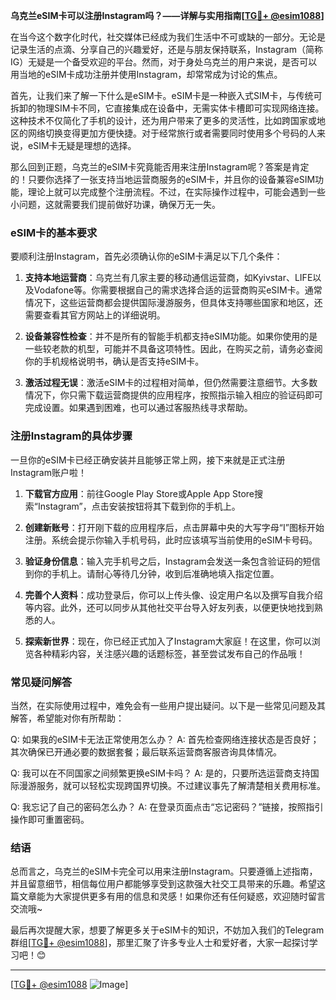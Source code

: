 **乌克兰eSIM卡可以注册Instagram吗？——详解与实用指南[[TG💪+ @esim1088](https://t.me/s/esim1088)]**

在当今这个数字化时代，社交媒体已经成为我们生活中不可或缺的一部分。无论是记录生活的点滴、分享自己的兴趣爱好，还是与朋友保持联系，Instagram（简称IG）无疑是一个备受欢迎的平台。然而，对于身处乌克兰的用户来说，是否可以用当地的eSIM卡成功注册并使用Instagram，却常常成为讨论的焦点。

首先，让我们来了解一下什么是eSIM卡。eSIM卡是一种嵌入式SIM卡，与传统可拆卸的物理SIM卡不同，它直接集成在设备中，无需实体卡槽即可实现网络连接。这种技术不仅简化了手机的设计，还为用户带来了更多的灵活性，比如跨国家或地区的网络切换变得更加方便快捷。对于经常旅行或者需要同时使用多个号码的人来说，eSIM卡无疑是理想的选择。

那么回到正题，乌克兰的eSIM卡究竟能否用来注册Instagram呢？答案是肯定的！只要你选择了一张支持当地运营商服务的eSIM卡，并且你的设备兼容eSIM功能，理论上就可以完成整个注册流程。不过，在实际操作过程中，可能会遇到一些小问题，这就需要我们提前做好功课，确保万无一失。

### eSIM卡的基本要求

要顺利注册Instagram，首先必须确认你的eSIM卡满足以下几个条件：

1. **支持本地运营商**：乌克兰有几家主要的移动通信运营商，如Kyivstar、LIFE以及Vodafone等。你需要根据自己的需求选择合适的运营商购买eSIM卡。通常情况下，这些运营商都会提供国际漫游服务，但具体支持哪些国家和地区，还需要查看其官方网站上的详细说明。

2. **设备兼容性检查**：并不是所有的智能手机都支持eSIM功能。如果你使用的是一些较老款的机型，可能并不具备这项特性。因此，在购买之前，请务必查阅你的手机规格说明书，确认是否支持eSIM卡。

3. **激活过程无误**：激活eSIM卡的过程相对简单，但仍然需要注意细节。大多数情况下，你只需下载运营商提供的应用程序，按照指示输入相应的验证码即可完成设置。如果遇到困难，也可以通过客服热线寻求帮助。

### 注册Instagram的具体步骤

一旦你的eSIM卡已经正确安装并且能够正常上网，接下来就是正式注册Instagram账户啦！

1. **下载官方应用**：前往Google Play Store或Apple App Store搜索“Instagram”，点击安装按钮将其下载到你的手机上。

2. **创建新账号**：打开刚下载的应用程序后，点击屏幕中央的大写字母“I”图标开始注册。系统会提示你输入手机号码，此时应该填写当前使用的eSIM卡号码。

3. **验证身份信息**：输入完手机号之后，Instagram会发送一条包含验证码的短信到你的手机上。请耐心等待几分钟，收到后准确地填入指定位置。

4. **完善个人资料**：成功登录后，你可以上传头像、设定用户名以及撰写自我介绍等内容。此外，还可以同步从其他社交平台导入好友列表，以便更快地找到熟悉的人。

5. **探索新世界**：现在，你已经正式加入了Instagram大家庭！在这里，你可以浏览各种精彩内容，关注感兴趣的话题标签，甚至尝试发布自己的作品哦！

### 常见疑问解答

当然，在实际使用过程中，难免会有一些用户提出疑问。以下是一些常见问题及其解答，希望能对你有所帮助：

Q: 如果我的eSIM卡无法正常使用怎么办？
A: 首先检查网络连接状态是否良好；其次确保已开通必要的数据套餐；最后联系运营商客服咨询具体情况。

Q: 我可以在不同国家之间频繁更换eSIM卡吗？
A: 是的，只要所选运营商支持国际漫游服务，就可以轻松实现跨国界切换。不过建议事先了解清楚相关费用标准。

Q: 我忘记了自己的密码怎么办？
A: 在登录页面点击“忘记密码？”链接，按照指引操作即可重置密码。

### 结语

总而言之，乌克兰的eSIM卡完全可以用来注册Instagram。只要遵循上述指南，并且留意细节，相信每位用户都能够享受到这款强大社交工具带来的乐趣。希望这篇文章能为大家提供更多有用的信息和灵感！如果你还有任何疑惑，欢迎随时留言交流哦~

最后再次提醒大家，想要了解更多关于eSIM卡的知识，不妨加入我们的Telegram群组[[TG💪+ @esim1088](https://t.me/s/esim1088)]，那里汇聚了许多专业人士和爱好者，大家一起探讨学习吧！😊

---

[[TG💪+ @esim1088](https://t.me/s/esim1088) ![Image](https://i.postimg.cc/4NQfJmqS/Snipaste-2025-05-13-00-14-12.png)]